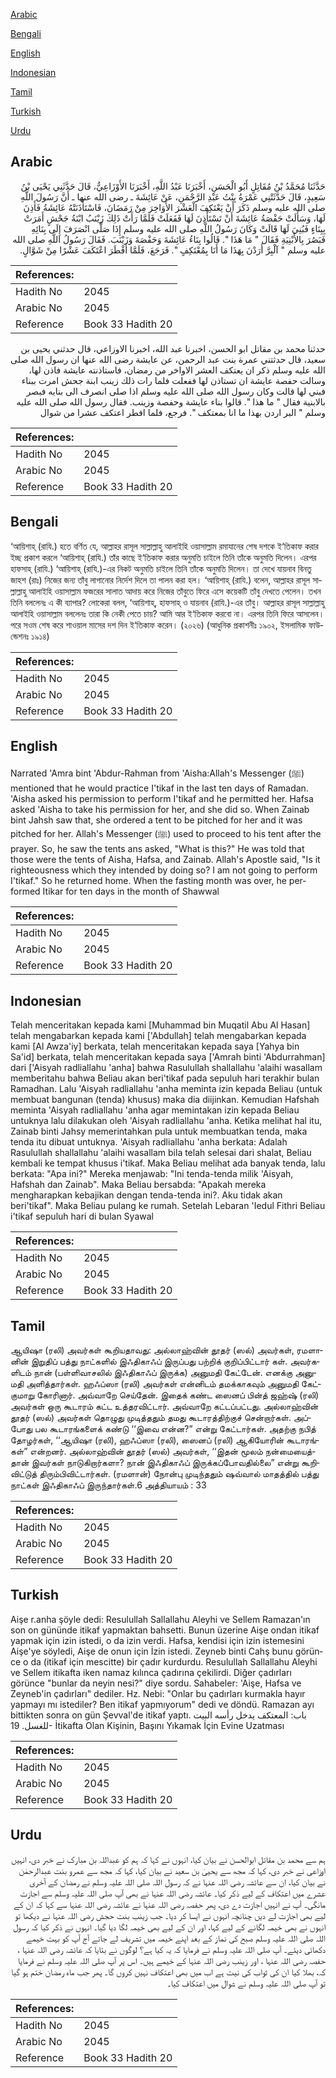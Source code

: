 [Arabic](#arabic)

[Bengali](#bengali)

[English](#english)

[Indonesian](#indonesian)

[Tamil](#tamil)

[Turkish](#turkish)

[Urdu](#urdu)

## Arabic


<div dir="rtl" lang="ar" style={{fontSize:'larger',backgroundColor:'#f8f9fa',padding:20}}>
حَدَّثَنَا مُحَمَّدُ بْنُ مُقَاتِلٍ أَبُو الْحَسَنِ، أَخْبَرَنَا عَبْدُ اللَّهِ، أَخْبَرَنَا الأَوْزَاعِيُّ، قَالَ حَدَّثَنِي يَحْيَى بْنُ سَعِيدٍ، قَالَ حَدَّثَتْنِي عَمْرَةُ بِنْتُ عَبْدِ الرَّحْمَنِ، عَنْ عَائِشَةَ ـ رضى الله عنها ـ أَنَّ رَسُولَ اللَّهِ صلى الله عليه وسلم ذَكَرَ أَنْ يَعْتَكِفَ الْعَشْرَ الأَوَاخِرَ مِنْ رَمَضَانَ، فَاسْتَأْذَنَتْهُ عَائِشَةُ فَأَذِنَ لَهَا، وَسَأَلَتْ حَفْصَةُ عَائِشَةَ أَنْ تَسْتَأْذِنَ لَهَا فَفَعَلَتْ فَلَمَّا رَأَتْ ذَلِكَ زَيْنَبُ ابْنَةُ جَحْشٍ أَمَرَتْ بِبِنَاءٍ فَبُنِيَ لَهَا قَالَتْ وَكَانَ رَسُولُ اللَّهِ صلى الله عليه وسلم إِذَا صَلَّى انْصَرَفَ إِلَى بِنَائِهِ فَبَصُرَ بِالأَبْنِيَةِ فَقَالَ ‏"‏ مَا هَذَا ‏"‏‏.‏ قَالُوا بِنَاءُ عَائِشَةَ وَحَفْصَةَ وَزَيْنَبَ‏.‏ فَقَالَ رَسُولُ اللَّهِ صلى الله عليه وسلم ‏"‏ آلْبِرَّ أَرَدْنَ بِهَذَا مَا أَنَا بِمُعْتَكِفٍ ‏"‏‏.‏ فَرَجَعَ، فَلَمَّا أَفْطَرَ اعْتَكَفَ عَشْرًا مِنْ شَوَّالٍ‏.‏
</div>
<div style={{backgroundColor:'#f8f9fa',padding:20, marginBottom: 10}}><table> <thead> <tr> <th>References:</th> <th></th> </tr> </thead> <tbody><tr><td>Hadith No</td><td>2045</td></tr><tr><td>Arabic No</td><td>2045</td></tr><tr><td>Reference</td><td>Book 33 Hadith 20</td></tr></tbody></table></div>


<div dir="rtl" lang="ar" style={{fontSize:'larger',backgroundColor:'#f8f9fa',padding:20}}>
حدثنا محمد بن مقاتل ابو الحسن، اخبرنا عبد الله، اخبرنا الاوزاعي، قال حدثني يحيى بن سعيد، قال حدثتني عمرة بنت عبد الرحمن، عن عايشة رضى الله عنها ان رسول الله صلى الله عليه وسلم ذكر ان يعتكف العشر الاواخر من رمضان، فاستاذنته عايشة فاذن لها، وسالت حفصة عايشة ان تستاذن لها ففعلت فلما رات ذلك زينب ابنة جحش امرت ببناء فبني لها قالت وكان رسول الله صلى الله عليه وسلم اذا صلى انصرف الى بنايه فبصر بالابنية فقال " ما هذا ". قالوا بناء عايشة وحفصة وزينب. فقال رسول الله صلى الله عليه وسلم " البر اردن بهذا ما انا بمعتكف ". فرجع، فلما افطر اعتكف عشرا من شوال
</div>
<div style={{backgroundColor:'#f8f9fa',padding:20, marginBottom: 10}}><table> <thead> <tr> <th>References:</th> <th></th> </tr> </thead> <tbody><tr><td>Hadith No</td><td>2045</td></tr><tr><td>Arabic No</td><td>2045</td></tr><tr><td>Reference</td><td>Book 33 Hadith 20</td></tr></tbody></table></div>

## Bengali


<div dir="ltr" lang="bn" style={{fontSize:'larger',backgroundColor:'#f8f9fa',padding:20}}>
‘আয়িশাহ্ (রাযি.) হতে বর্ণিত যে, আল্লাহর রাসূল সাল্লাল্লাহু আলাইহি ওয়াসাল্লাম রমাযানের শেষ দশকে ই‘তিকাফ করার ইচ্ছ প্রকাশ করলে ‘আয়িশাহ্ (রাযি.) তাঁর কাছে ই‘তিকাফ করার অনুমতি চাইলে তিনি তাঁকে অনুমতি দিলেন। এরপর হাফসাহ্ (রাযি.) ‘আয়িশাহ্ (রাযি.)-এর নিকট অনুমতি চাইলে তিনি তাঁকে অনুমতি দিলেন। তা দেখে যায়নাব বিনতু জাহশ (রাঃ) নিজের জন্য তাঁবু লাগানোর নির্দেশ দিলে তা পালন করা হল। ‘আয়িশাহ্ (রাযি.) বলেন, আল্লাহর রাসূল সাল্লাল্লাহু আলাইহি ওয়াসাল্লাম ফজরের সালাত আদায় করে নিজের তাঁবুতে ফিরে এসে কয়েকটি তাঁবু দেখতে পেলেন। তখন তিনি বললেনঃ এ কী ব্যাপার? লোকেরা বলল, ‘আয়িশাহ্, হাফসাহ্ ও যায়নাব (রাযি.)-এর তাঁবু। আল্লাহর রাসূল সাল্লাল্লাহু আলাইহি ওয়াসাল্লাম বললেনঃ তারা কি নেকী পেতে চায়? আমি আর ই‘তিকাফ করবো না। এরপর তিনি ফিরে আসলেন। পরে সওম শেষ করে শাওয়াল মাসের দশ দিন ই‘তিকাফ করেন। (২০২৬) (আধুনিক প্রকাশনীঃ ১৯০২, ইসলামিক ফাউন্ডেশনঃ ১৯১৪)
</div>
<div style={{backgroundColor:'#f8f9fa',padding:20, marginBottom: 10}}><table> <thead> <tr> <th>References:</th> <th></th> </tr> </thead> <tbody><tr><td>Hadith No</td><td>2045</td></tr><tr><td>Arabic No</td><td>2045</td></tr><tr><td>Reference</td><td>Book 33 Hadith 20</td></tr></tbody></table></div>

## English


<div dir="ltr" lang="en" style={{fontSize:'larger',backgroundColor:'#f8f9fa',padding:20}}>
Narrated 'Amra bint 'Abdur-Rahman from 'Aisha:Allah's Messenger (ﷺ) mentioned that he would practice I'tikaf in the last ten days of Ramadan. 'Aisha asked his permission to perform I'tikaf and he permitted her. Hafsa asked 'Aisha to take his permission for her, and she did so. When Zainab bint Jahsh saw that, she ordered a tent to be pitched for her and it was pitched for her. Allah's Messenger (ﷺ) used to proceed to his tent after the prayer. So, he saw the tents ans asked, "What is this?" He was told that those were the tents of Aisha, Hafsa, and Zainab. Allah's Apostle said, "Is it righteousness which they intended by doing so? I am not going to perform I'tikaf." So he returned home. When the fasting month was over, he performed Itikar for ten days in the month of Shawwal
</div>
<div style={{backgroundColor:'#f8f9fa',padding:20, marginBottom: 10}}><table> <thead> <tr> <th>References:</th> <th></th> </tr> </thead> <tbody><tr><td>Hadith No</td><td>2045</td></tr><tr><td>Arabic No</td><td>2045</td></tr><tr><td>Reference</td><td>Book 33 Hadith 20</td></tr></tbody></table></div>

## Indonesian


<div dir="ltr" lang="id" style={{fontSize:'larger',backgroundColor:'#f8f9fa',padding:20}}>
Telah menceritakan kepada kami [Muhammad bin Muqatil Abu Al Hasan] telah mengabarkan kepada kami ['Abdullah] telah mengabarkan kepada kami [Al Awza'iy] berkata, telah menceritakan kepada saya [Yahya bin Sa'id] berkata, telah menceritakan kepada saya ['Amrah binti 'Abdurrahman] dari ['Aisyah radliallahu 'anha] bahwa Rasulullah shallallahu 'alaihi wasallam memberitahu bahwa Beliau akan beri'tikaf pada sepuluh hari terakhir bulan Ramadhan. Lalu 'Aisyah radliallahu 'anha meminta izin kepada Beliau (untuk membuat bangunan (tenda) khusus) maka dia diijinkan. Kemudian Hafshah meminta 'Aisyah radliallahu 'anha agar memintakan izin kepada Beliau untuknya lalu dilakukan oleh 'Aisyah radliallahu 'anha. Ketika melihat hal itu, Zainab binti Jahsy memerintahkan pula untuk membuatkan tenda, maka tenda itu dibuat untuknya. 'Aisyah radliallahu 'anha berkata: Adalah Rasulullah shallallahu 'alaihi wasallam bila telah selesai dari shalat, Beliau kembali ke tempat khusus i'tikaf. Maka Beliau melihat ada banyak tenda, lalu berkata: "Apa ini?" Mereka menjawab: "Ini tenda-tenda milik 'Aisyah, Hafshah dan Zainab". Maka Beliau bersabda: "Apakah mereka mengharapkan kebajikan dengan tenda-tenda ini?. Aku tidak akan beri'tikaf". Maka Beliau pulang ke rumah. Setelah Lebaran 'Iedul Fithri Beliau i'tikaf sepuluh hari di bulan Syawal
</div>
<div style={{backgroundColor:'#f8f9fa',padding:20, marginBottom: 10}}><table> <thead> <tr> <th>References:</th> <th></th> </tr> </thead> <tbody><tr><td>Hadith No</td><td>2045</td></tr><tr><td>Arabic No</td><td>2045</td></tr><tr><td>Reference</td><td>Book 33 Hadith 20</td></tr></tbody></table></div>

## Tamil


<div dir="ltr" lang="ta" style={{fontSize:'larger',backgroundColor:'#f8f9fa',padding:20}}>
ஆயிஷா (ரலி) அவர்கள் கூறியதாவது: அல்லாஹ்வின் தூதர் (ஸல்) அவர்கள், ரமளானின் இறுதிப் பத்து நாட்களில் இஃதிகாஃப் இருப்பது பற்றிக் குறிப்பிட்டார் கள். அவர்களிடம் நான் (பள்ளிவாசலில் இஃதிகாஃப் இருக்க) அனுமதி கேட்டேன். எனக்கு அனுமதி அளித்தார்கள். ஹஃப்ஸா (ரலி) அவர்கள் என்னிடம் தமக்காகவும் அனுமதி கேட்குமாறு கோரினார். அவ்வாறே செய்தேன். இதைக் கண்ட ஸைனப் பின்த் ஜஹ்ஷ் (ரலி) அவர்கள் ஒரு கூடாரம் கட்ட உத்தரவிட்டார். அவ்வாறே கட்டப்பட்டது. அல்லாஹ்வின் தூதர் (ஸல்) அவர்கள் தொழுது முடித்ததும் தமது கூடாரத்திற்குச் சென்றார்கள். அப்போது பல கூடாரங்களைக் கண்டு ‘‘இவை என்ன?” என்று கேட்டார்கள். அதற்கு நபித் தோழர்கள், ‘‘ஆயிஷா (ரலி), ஹஃப்ஸா (ரலி), ஸைனப் (ரலி) ஆகியோரின் கூடாரங்கள்” என்றனர். அல்லாஹ்வின் தூதர் (ஸல்) அவர்கள், ‘‘இதன் மூலம் நன்மையைத்தான் இவர்கள் நாடுகிறார்களா? நான் இஃதிகாஃப் இருக்கப்போவதில்லை” என்று கூறிவிட்டுத் திரும்பிவிட்டார்கள். (ரமளான்) நோன்பு முடிந்ததும் ஷவ்வால் மாதத்தில் பத்து நாட்கள் இஃதிகாஃப் இருந்தார்கள்.6 அத்தியாயம் : 33
</div>
<div style={{backgroundColor:'#f8f9fa',padding:20, marginBottom: 10}}><table> <thead> <tr> <th>References:</th> <th></th> </tr> </thead> <tbody><tr><td>Hadith No</td><td>2045</td></tr><tr><td>Arabic No</td><td>2045</td></tr><tr><td>Reference</td><td>Book 33 Hadith 20</td></tr></tbody></table></div>

## Turkish


<div dir="ltr" lang="tr" style={{fontSize:'larger',backgroundColor:'#f8f9fa',padding:20}}>
Aişe r.anha şöyle dedi: Resulullah Sallallahu Aleyhi ve Sellem Ramazan'ın son on gününde itikaf yapmaktan bahsetti. Bunun üzerine Aişe ondan itikaf yapmak için izin istedi, o da izin verdi. Hafsa, kendisi için izin istemesini Aişe'ye söyledi, Aişe de onun için İzin istedi. Zeyneb binti Cahş bunu görün­ce o da (itikaf için mescitte) bir çadır kurdurdu. Resulullah Sallallahu Aleyhi ve Sellem itikafta iken namaz kılınca çadırına çekilirdi. Diğer çadırları görünce "bunlar da neyin nesi?" diye sordu. Sahabeler: 'Aişe, Hafsa ve Zeyneb'in çadırları" dediler. Hz. Nebi: "Onlar bu çadırları kurmakla hayır yapmayı mı istediler? Ben itikaf yapmıyorum" dedi ve döndü. Ramazan ayı bittikten sonra on gün Şevval'de itikaf yaptı. باب: المعتكف يدخل رأسه البيت للغسل. 19- İtikafta Olan Kişinin, Başını Yıkamak İçin Evine Uzatması
</div>
<div style={{backgroundColor:'#f8f9fa',padding:20, marginBottom: 10}}><table> <thead> <tr> <th>References:</th> <th></th> </tr> </thead> <tbody><tr><td>Hadith No</td><td>2045</td></tr><tr><td>Arabic No</td><td>2045</td></tr><tr><td>Reference</td><td>Book 33 Hadith 20</td></tr></tbody></table></div>

## Urdu


<div dir="rtl" lang="ur" style={{fontSize:'larger',backgroundColor:'#f8f9fa',padding:20}}>
ہم سے محمد بن مقاتل ابوالحسن نے بیان کیا، انہوں نے کہا کہ ہم کو عبداللہ بن مبارک نے خبر دی، انہیں اوزاعی نے خبر دی، کہا کہ مجھ سے یحییٰ بن سعید نے بیان کیا، کہا کہ مجھ سے عمرو بنت عبدالرحمٰن نے بیان کیا، ان سے عائشہ رضی اللہ عنہا نے کہ رسول اللہ صلی اللہ علیہ وسلم نے رمضان کے آخری عشرے میں اعتکاف کے لیے ذکر کیا۔ عائشہ رضی اللہ عنہا نے بھی آپ صلی اللہ علیہ وسلم سے اجازت مانگی۔ آپ نے انہیں اجازت دے دی، پھر حفصہ رضی اللہ عنہا نے عائشہ رضی اللہ عنہا سے کہا کہ ان کے لیے بھی اجازت لے دیں چنانچہ انہوں نے ایسا کر دیا۔ جب زینب بنت حجش رضی اللہ عنہا نے دیکھا تو انہوں نے بھی خیمہ لگانے کے لیے کہا، اور ان کے لیے بھی خیمہ لگا دیا گیا۔ انہوں نے ذکر کیا کہ رسول اللہ صلی اللہ علیہ وسلم صبح کی نماز کے بعد اپنے خیمہ میں تشریف لے جاتے آج آپ کو بہت خیمے دکھائی دیئے۔ آپ صلی اللہ علیہ وسلم نے فرمایا کہ یہ کیا ہے؟ لوگوں نے بتایا کہ عائشہ رضی اللہ عنہا ، حفصہ رضی اللہ عنہا ، اور زینب رضی اللہ عنہا کے خیمے ہیں۔ اس پر آپ صلی اللہ علیہ وسلم نے فرمایا کہ، بھلا کیا ان کی ثواب کی نیت ہے اب میں بھی اعتکاف نہیں کروں گا۔ پھر جب ماہ رمضان ختم ہو گیا تو آپ صلی اللہ علیہ وسلم نے شوال میں اعتکاف کیا۔
</div>
<div style={{backgroundColor:'#f8f9fa',padding:20, marginBottom: 10}}><table> <thead> <tr> <th>References:</th> <th></th> </tr> </thead> <tbody><tr><td>Hadith No</td><td>2045</td></tr><tr><td>Arabic No</td><td>2045</td></tr><tr><td>Reference</td><td>Book 33 Hadith 20</td></tr></tbody></table></div>